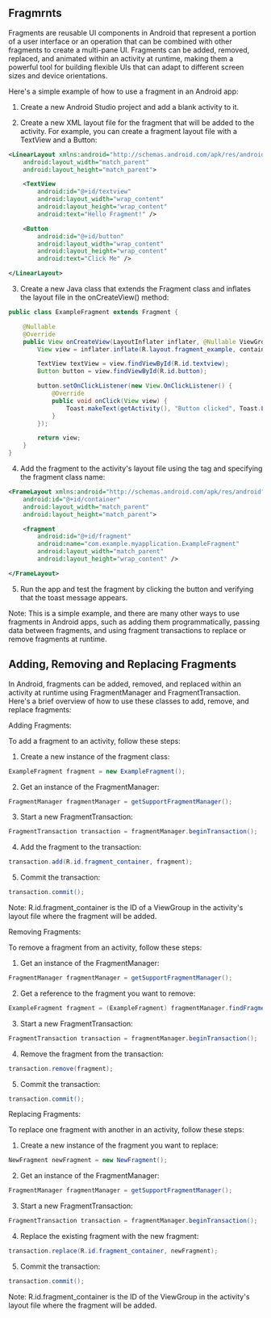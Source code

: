 ## Fragmrnts

Fragments are reusable UI components in Android that represent a portion of a user interface or an operation that can be combined with other fragments to create a multi-pane UI. Fragments can be added, removed, replaced, and animated within an activity at runtime, making them a powerful tool for building flexible UIs that can adapt to different screen sizes and device orientations.

Here's a simple example of how to use a fragment in an Android app:

1. Create a new Android Studio project and add a blank activity to it.

2. Create a new XML layout file for the fragment that will be added to the activity. For example, you can create a fragment layout file with a TextView and a Button:

```xml
<LinearLayout xmlns:android="http://schemas.android.com/apk/res/android"
    android:layout_width="match_parent"
    android:layout_height="match_parent">

    <TextView
        android:id="@+id/textview"
        android:layout_width="wrap_content"
        android:layout_height="wrap_content"
        android:text="Hello Fragment!" />

    <Button
        android:id="@+id/button"
        android:layout_width="wrap_content"
        android:layout_height="wrap_content"
        android:text="Click Me" />

</LinearLayout>
```

3. Create a new Java class that extends the Fragment class and inflates the layout file in the onCreateView() method:

```java
public class ExampleFragment extends Fragment {

    @Nullable
    @Override
    public View onCreateView(LayoutInflater inflater, @Nullable ViewGroup container, @Nullable Bundle savedInstanceState) {
        View view = inflater.inflate(R.layout.fragment_example, container, false);

        TextView textView = view.findViewById(R.id.textview);
        Button button = view.findViewById(R.id.button);

        button.setOnClickListener(new View.OnClickListener() {
            @Override
            public void onClick(View view) {
                Toast.makeText(getActivity(), "Button clicked", Toast.LENGTH_SHORT).show();
            }
        });

        return view;
    }
}
```

4. Add the fragment to the activity's layout file using the <fragment> tag and specifying the fragment class name:

```xml
<FrameLayout xmlns:android="http://schemas.android.com/apk/res/android"
    android:id="@+id/container"
    android:layout_width="match_parent"
    android:layout_height="match_parent">

    <fragment
        android:id="@+id/fragment"
        android:name="com.example.myapplication.ExampleFragment"
        android:layout_width="match_parent"
        android:layout_height="wrap_content" />

</FrameLayout>
```

5. Run the app and test the fragment by clicking the button and verifying that the toast message appears.

Note: This is a simple example, and there are many other ways to use fragments in Android apps, such as adding them programmatically, passing data between fragments, and using fragment transactions to replace or remove fragments at runtime.
  
## Adding, Removing and Replacing Fragments
  
 In Android, fragments can be added, removed, and replaced within an activity at runtime using FragmentManager and FragmentTransaction. Here's a brief overview of how to use these classes to add, remove, and replace fragments:

Adding Fragments:

To add a fragment to an activity, follow these steps:

1. Create a new instance of the fragment class:

```java
ExampleFragment fragment = new ExampleFragment();
```

2. Get an instance of the FragmentManager:

```java
FragmentManager fragmentManager = getSupportFragmentManager();
```

3. Start a new FragmentTransaction:

```java
FragmentTransaction transaction = fragmentManager.beginTransaction();
```

4. Add the fragment to the transaction:

```java
transaction.add(R.id.fragment_container, fragment);
```

5. Commit the transaction:

```java
transaction.commit();
```

Note: R.id.fragment_container is the ID of a ViewGroup in the activity's layout file where the fragment will be added.

Removing Fragments:

To remove a fragment from an activity, follow these steps:

1. Get an instance of the FragmentManager:

```java
FragmentManager fragmentManager = getSupportFragmentManager();
```

2. Get a reference to the fragment you want to remove:

```java
ExampleFragment fragment = (ExampleFragment) fragmentManager.findFragmentById(R.id.fragment_container);
```

3. Start a new FragmentTransaction:

```java
FragmentTransaction transaction = fragmentManager.beginTransaction();
```

4. Remove the fragment from the transaction:

```java
transaction.remove(fragment);
```

5. Commit the transaction:

```java
transaction.commit();
```

Replacing Fragments:

To replace one fragment with another in an activity, follow these steps:

1. Create a new instance of the fragment you want to replace:

```java
NewFragment newFragment = new NewFragment();
```

2. Get an instance of the FragmentManager:

```java
FragmentManager fragmentManager = getSupportFragmentManager();
```

3. Start a new FragmentTransaction:

```java
FragmentTransaction transaction = fragmentManager.beginTransaction();
```

4. Replace the existing fragment with the new fragment:

```java
transaction.replace(R.id.fragment_container, newFragment);
```

5. Commit the transaction:

```java
transaction.commit();
```

Note: R.id.fragment_container is the ID of the ViewGroup in the activity's layout file where the fragment will be added.
